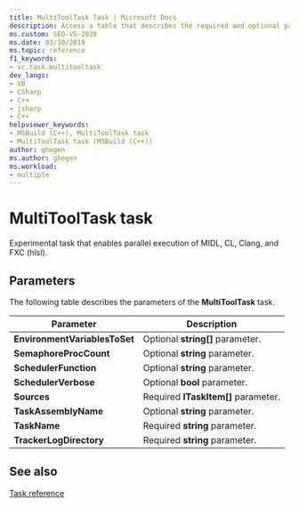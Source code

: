 ```yaml
---
title: MultiToolTask Task | Microsoft Docs
description: Access a table that describes the required and optional parameters of the MSBuild MultiToolTask task.
ms.custom: SEO-VS-2020
ms.date: 03/10/2019
ms.topic: reference
f1_keywords:
- vc.task.multitooltask
dev_langs:
- VB
- CSharp
- C++
- jsharp
- C++
helpviewer_keywords:
- MSBuild (C++), MultiToolTask task
- MultiToolTask task (MSBuild (C++))
author: ghogen
ms.author: ghogen
ms.workload:
- multiple
---
```

# MultiToolTask task

Experimental task that enables parallel execution of MIDL, CL, Clang, and FXC (hlsl).

## Parameters

The following table describes the parameters of the **MultiToolTask** task.

|Parameter|Description|
|---------------|-----------------|
|**EnvironmentVariablesToSet**|Optional **string[]** parameter.|
|**SemaphoreProcCount**|Optional **string** parameter.|
|**SchedulerFunction**|Optional **string** parameter.|
|**SchedulerVerbose**|Optional **bool** parameter.|
|**Sources**|Required **ITaskItem[]** parameter.|
|**TaskAssemblyName**|Optional **string** parameter.|
|**TaskName**|Required **string** parameter.|
|**TrackerLogDirectory**|Required **string** parameter.|

## See also

[Task reference](../msbuild/msbuild-task-reference.md)
